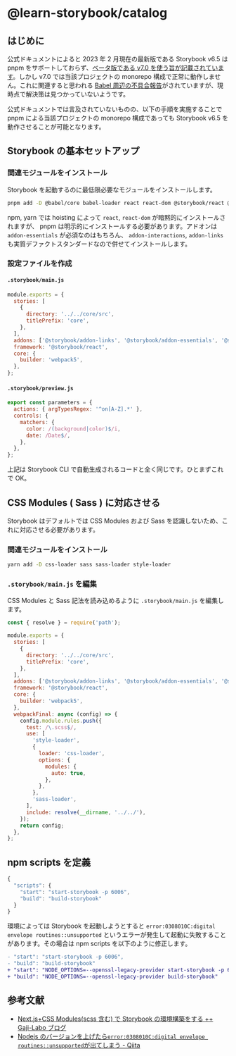 # @learn-storybook/catalog

## はじめに

公式ドキュメントによると 2023 年 2 月現在の最新版である Storybook v6.5 は pnpm をサポートしておらず、[ベータ版である v7.0 を使う旨が記載されています](https://storybook.js.org/docs/7.0/react/get-started/install)。しかし v7.0 では当該プロジェクトの monorepo 構成で正常に動作しません。これに関連すると思われる [Babel 周辺の不具合報告](https://github.com/storybookjs/storybook/issues/17398)がされていますが、現時点で解決策は見つかっていないようです。

公式ドキュメントでは言及されていないものの、以下の手順を実施することで pnpm による当該プロジェクトの monorepo 構成であっても Storybook v6.5 を動作させることが可能となります。

## Storybook の基本セットアップ

### 関連モジュールをインストール

Storybook を起動するのに最低限必要なモジュールをインストールします。

```bash
pnpm add -D @babel/core babel-loader react react-dom @storybook/react @storybook/{builder,manager}-webpack5 @storybook/addon-{essentials,interactions,links}
```

npm, yarn では hoisting によって `react`, `react-dom` が暗黙的にインストールされますが、 pnpm は明示的にインストールする必要があります。アドオンは `addon-essentials` が必須なのはもちろん、 `addon-interactions`, `addon-links` も実質デファクトスタンダードなので併せてインストールします。

### 設定ファイルを作成

#### `.storybook/main.js`

```js
module.exports = {
  stories: [
    {
      directory: '../../core/src',
      titlePrefix: 'core',
    },
  ],
  addons: ['@storybook/addon-links', '@storybook/addon-essentials', '@storybook/addon-interactions'],
  framework: '@storybook/react',
  core: {
    builder: 'webpack5',
  },
};
```

#### `.storybook/preview.js`

```js
export const parameters = {
  actions: { argTypesRegex: '^on[A-Z].*' },
  controls: {
    matchers: {
      color: /(background|color)$/i,
      date: /Date$/,
    },
  },
};
```

上記は Storybook CLI で自動生成されるコードと全く同じです。ひとまずこれで OK。

## CSS Modules ( Sass ) に対応させる

Storybook はデフォルトでは CSS Modules および Sass を認識しないため、これに対応させる必要があります。

### 関連モジュールをインストール

```bash
yarn add -D css-loader sass sass-loader style-loader
```

### `.storybook/main.js` を編集

CSS Modules と Sass 記法を読み込めるように `.storybook/main.js` を編集します。

```js
const { resolve } = require('path');

module.exports = {
  stories: [
    {
      directory: '../../core/src',
      titlePrefix: 'core',
    },
  ],
  addons: ['@storybook/addon-links', '@storybook/addon-essentials', '@storybook/addon-interactions'],
  framework: '@storybook/react',
  core: {
    builder: 'webpack5',
  },
  webpackFinal: async (config) => {
    config.module.rules.push({
      test: /\.scss$/,
      use: [
        'style-loader',
        {
          loader: 'css-loader',
          options: {
            modules: {
              auto: true,
            },
          },
        },
        'sass-loader',
      ],
      include: resolve(__dirname, '../../'),
    });
    return config;
  },
};
```

## npm scripts を定義

```js
{
  "scripts": {
    "start": "start-storybook -p 6006",
    "build": "build-storybook"
  }
}
```

環境によっては Storybook を起動しようとすると `error:0308010C:digital envelope routines::unsupported` というエラーが発生して起動に失敗することがあります。その場合は npm scripts を以下のように修正します。

```diff
- "start": "start-storybook -p 6006",
- "build": "build-storybook"
+ "start": "NODE_OPTIONS=--openssl-legacy-provider start-storybook -p 6006",
+ "build": "NODE_OPTIONS=--openssl-legacy-provider build-storybook"
```

## 参考文献

- [Next.js+CSS Modules(scss 含む) で Storybook の環境構築をする ++ Gaji-Labo ブログ](https://www.gaji.jp/blog/2021/10/20/8350/)
- [Nodejs のバージョンを上げたら`error:0308010C:digital envelope routines::unsupported`が出てしまう - Qiita](https://qiita.com/akitkat/items/f455bbc088a408cbc3a5)
